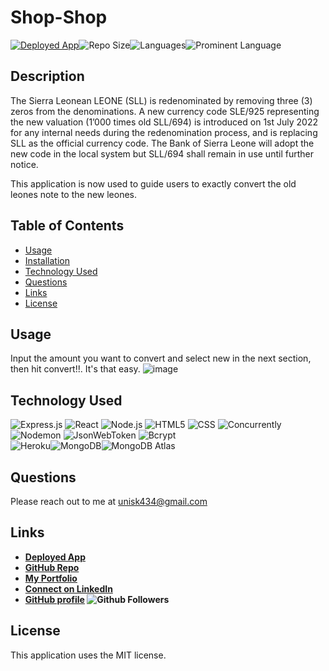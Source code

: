 # Shop-Shop

 <a href="https://github.com/Unis434/Leones-Redenomination-Converter/edit/main/README.md">![Deployed App](https://img.shields.io/badge/-Deployed-success?style=for-the-badge)</a>![Repo Size](https://img.shields.io/github/repo-size/unis434/budget-tracker?color=inactive&style=for-the-badge)![Languages](https://img.shields.io/github/languages/count/unis434/budget-tracker?color=inactive&style=for-the-badge)![Prominent Language](https://img.shields.io/github/languages/top/unis434/budget-tracker?color=inactive&style=for-the-badge)

## Description
The Sierra Leonean LEONE (SLL) is redenominated by removing three (3) zeros from the denominations. A new currency code SLE/925 representing the new valuation
(1’000 times old SLL/694) is introduced on 1st July 2022 for any internal needs during the redenomination process, and is replacing SLL as the official currency code.
The Bank of Sierra Leone will adopt the new code in the local system but SLL/694 shall remain in use until further notice.

This application is now used to guide users to exactly convert the old leones note to the new leones.

## Table of Contents
  - [Usage](#Usage)
  - [Installation](#installation)
  - [Technology Used](#technology-used)
  - [Questions](#questions)
  - [Links](#links)
  - [License](#license)
  
## Usage
Input the amount you want to convert and select new in the next section, then hit convert!!.
It's that easy.
![image](https://user-images.githubusercontent.com/79544610/176199989-467b4e90-fcf1-45cc-a61f-272940536c40.png)


## Technology Used
![Express.js](https://img.shields.io/badge/-Express-white?style=for-the-badge)
![React](https://img.shields.io/badge/-React-9cf?style=for-the-badge)
![Node.js](https://img.shields.io/badge/-Node.js-white?style=for-the-badge)
![HTML5](https://img.shields.io/badge/-HTML5-white?style=for-the-badge)
![CSS](https://img.shields.io/badge/-CSS-9cf?style=for-the-badge)
![Concurrently](https://img.shields.io/badge/-Concurrently-white?style=for-the-badge)
![Nodemon](https://img.shields.io/badge/-Nodemon-white?style=for-the-badge) 
![JsonWebToken](https://img.shields.io/badge/-JsonWebToken-9cf?style=for-the-badge)
![Bcrypt](https://img.shields.io/badge/-Bcrypt-white?style=for-the-badge)<br />
![Heroku](https://img.shields.io/badge/Deployed-Heroku-inactive?style=for-the-badge)![MongoDB](https://img.shields.io/badge/Database-MongoDb-inactive?style=for-the-badge)![MongoDB Atlas](https://img.shields.io/badge/Cloud%20Database-MongoDB%20Atlas-inactive?style=for-the-badge) 
  
  ## Questions
  Please reach out to me at [unisk434@gmail.com](mailto:unisk434@gmail.com?subject=[GitHub%shop-shop]%20Source%20Han%20Sans)

  ## Links
  - **[Deployed App]((https://unis434.github.io/Leones-Redenomination-Converter/))** 
  - **[GitHub Repo](https://github.com/Unis434/Leones-Redenomination-Converter)**
  - **[My Portfolio](https://unis434.github.io/Personal_Resume/index.html)**
  - **[Connect on LinkedIn](https://www.linkedin.com/in/unisk434)**
  - **[GitHub profile](https://github.com/Unis434)    ![Github Followers](https://img.shields.io/github/followers/Unis434?style=social)**

  ## License 
  This application uses the MIT license.  
